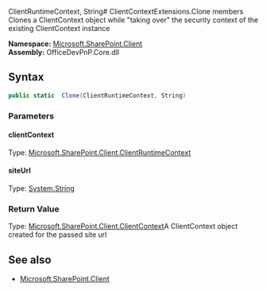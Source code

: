 ClientRuntimeContext, String# ClientContextExtensions.Clone members
Clones a ClientContext object while "taking over" the security context of the existing ClientContext instance  

**Namespace:** [Microsoft.SharePoint.Client](Microsoft.SharePoint.Client.md)  
**Assembly:** OfficeDevPnP.Core.dll  
## Syntax
```C#
public static  Clone(ClientRuntimeContext, String)
```
### Parameters
#### clientContext
Type: [Microsoft.SharePoint.Client.ClientRuntimeContext](Microsoft.SharePoint.Client.ClientRuntimeContext.md) 
#### 
#### siteUrl
Type: [System.String](System.String.md) 
#### 
### Return Value
Type: [Microsoft.SharePoint.Client.ClientContext](Microsoft.SharePoint.Client.ClientContext.md)A ClientContext object created for the passed site url
## See also
- [Microsoft.SharePoint.Client](Microsoft.SharePoint.Client.md)
